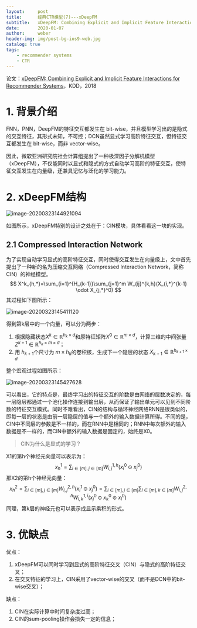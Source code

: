 ```yaml
---
layout:     post
title:      经典CTR模型(7)---xDeepFM
subtitle:   xDeepFM: Combining Explicit and Implicit Feature Interactions for Recommender Systems
date:       2020-01-07
author:     weber
header-img: img/post-bg-ios9-web.jpg
catalog: true
tags:
    - recommender systems
    - CTR
---
```


论文：[xDeepFM: Combining Explicit and Implicit Feature Interactions for Recommender Systems](https://arxiv.org/abs/1803.05170)，KDD，2018

# 1. 背景介绍

FNN，PNN，DeepFM的特征交互都发生在 bit-wise，并且模型学习出的是隐式的交互特征，其形式未知，不可控；DCN虽然显式学习高阶特征交互，但特征交互都发生在 bit-wise，而非 vector-wise。

因此，微软亚洲研究院社会计算组提出了一种极深因子分解机模型（xDeepFM），不仅能同时以显式和隐式的方式自动学习高阶的特征交互，使特征交互发生在向量级，还兼具记忆与泛化的学习能力。

# 2. xDeepFM结构

![image-20200323144921094](https://tva1.sinaimg.cn/large/00831rSTgy1gd3v3bgeshj31360o678d.jpg)

如图所示，xDeepFM特别的设计之处在于：CIN模块，具体看看这一块的实现。

## 2.1 Compressed Interaction Network

为了实现自动学习显式的高阶特征交互，同时使得交互发生在向量级上，文中首先提出了一种新的名为压缩交互网络（Compressed Interaction Network，简称CIN）的神经模型。
$$
X^k_{h,*}=\sum_{i=1}^{H_{k-1}}\sum_{j=1}^m W_{ij}^{k,h}(X_{i,*}^{k-1} \odot X_{j,*}^0)
$$
其过程如下图所示：

![image-20200323145411120](https://tva1.sinaimg.cn/large/00831rSTgy1gd3v8cxj7zj31l00oswuq.jpg)

得到第k层中的一个向量，可以分为两步：

1. 根据隐藏状态$X^k \in \mathbb{R}^{h_k \times d}$和原特征矩阵$X^0 \in \mathbb{R}^{m \times d}$，计算三维的中间张量$Z^{k+1} \in \mathbb{R}^{h_k \times m \times d}$；
2. 用 $h_{k+1}$个尺寸为 $m \times h_k$的卷积核，生成下一个隐层的状态 $X_{k+1} \in \mathbb{R}^{h_{k+1} \times d}$

整个宏观过程如图所示：

![image-20200323145427628](https://tva1.sinaimg.cn/large/00831rSTgy1gd3v8m24umj30t20x4gzy.jpg)

可以看出，它的特点是，最终学习出的特征交互的阶数是由网络的层数决定的，每一层隐层都通过一个池化操作连接到输出层，从而保证了输出单元可以见到不同阶数的特征交互模式。同时不难看出，CIN的结构与循环神经网络RNN是很类似的，即每一层的状态是由前一层隐层的值与一个额外的输入数据计算所得。不同的是，CIN中不同层的参数是不一样的，而在RNN中是相同的；RNN中每次额外的输入数据是不一样的，而CIN中额外的输入数据是固定的，始终是X0。

> CIN为什么是显式的学习？

 X1的第h个神经元向量可以表示为：
 $$
 x_h^1 = \sum_{i \in [m],j\in[m]} W_{i,j}^{1,h}(x_i^0 \odot x_j^0)
 $$
 那X2的第h个神经元向量：
 $$
 x_h^2=\sum_{i \in [m],j\in[m]} W_{i,j}^{2,h}(x_i^1 \odot x_j^0)=\sum_{i \in [m],j\in[m]} \sum_{l \in [m],k\in[m]} W_{i,j}^{2,h}W_{l,k}^{1,i}(x_j^0 \odot x_k^0 \odot x_l^0)
 $$
 同理，第k层的神经元也可以表示成显示乘积的形式。



# 3. 优缺点

优点：

1. xDeepFM可以同时学习到显式的高阶特征交叉（CIN）与隐式的高阶特征交叉；
2. 在交叉特征的学习上，CIN采用了vector-wise的交叉（而不是DCN中的bit-wise交叉）；

缺点：

1. CIN在实际计算中时间复杂度过高；
2. CIN的sum-pooling操作会损失一定的信息；

